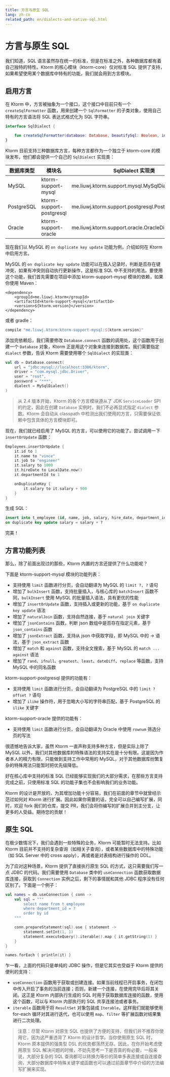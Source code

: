 ```yaml
---
title: 方言与原生 SQL
lang: zh-cn
related_path: en/dialects-and-native-sql.html
---
```


# 方言与原生 SQL

我们知道，SQL 语言虽然存在统一的标准，但是在标准之外，各种数据库都有着自己独特的特性。Ktorm 的核心模块（ktorm-core）仅对标准 SQL 提供了支持，如果希望使用某个数据库中特有的功能，我们就会用到方言模块。

## 启用方言

在 Ktorm 中，方言被抽象为一个接口，这个接口中目前只有一个 `createSqlFormatter` 函数，用来创建一个 `SqlFormatter` 的子类对象，使用自己特有的方言语法将 SQL 表达式格式化为 SQL 字符串。

```kotlin
interface SqlDialect {

    fun createSqlFormatter(database: Database, beautifySql: Boolean, indentSize: Int): SqlFormatter
}
```

Ktorm 目前支持三种数据库方言，每种方言都作为一个独立于 ktorm-core 的模块发布，他们都会提供一个自己的 `SqlDialect` 实现类：

| 数据库类型 | 模块名                   | SqlDialect 实现类                                   |
| ---------- | ------------------------ | --------------------------------------------------- |
| MySQL      | ktorm-support-mysql      | me.liuwj.ktorm.support.mysql.MySqlDialect           |
| PostgreSQL | ktorm-support-postgresql | me.liuwj.ktorm.support.postgresql.PostgreSqlDialect |
| Oracle     | ktorm-support-oracle     | me.liuwj.ktorm.support.oracle.OracleDialect         |

现在我们以 MySQL 的 `on duplicate key update` 功能为例，介绍如何在 Ktorm 中启用方言。

MySQL 的 `on duplicate key update` 功能可以在插入记录时，判断是否存在键冲突，如果有冲突则自动执行更新操作，这是标准 SQL 中不支持的用法。要使用这个功能，我们首先需要在项目中添加 ktorm-support-mysql 模块的依赖，如果你使用 Maven：

```
<dependency>
    <groupId>me.liuwj.ktorm</groupId>
    <artifactId>ktorm-support-mysql</artifactId>
    <version>${ktorm.version}</version>
</dependency>
```

或者 gradle：

```groovy
compile "me.liuwj.ktorm:ktorm-support-mysql:${ktorm.version}"
```

添加完依赖后，我们需要修改 `Database.connect` 函数的调用处，这个函数用于创建一个 `Database` 对象，Ktorm 正是用这个对象来连接到数据库。我们需要指定 `dialect` 参数，告诉 Ktorm 需要使用哪个 `SqlDialect` 的实现类：

````kotlin
val db = Database.connect(
    url = "jdbc:mysql://localhost:3306/ktorm", 
    driver = "com.mysql.jdbc.Driver", 
    user = "root", 
    password = "***", 
    dialect = MySqlDialect()
)
````

> 从 2.4 版本开始，Ktorm 的各个方言模块遵从了 JDK `ServiceLoader` SPI 的约定，因此在创建 `Database` 实例时，我们不必再显式指定 `dialect` 参数。Ktorm 会自动从 classpath 中检测出我们使用的方言，只需要保证依赖中包含具体的方言模块即可。

现在，我们就已经启用了 MySQL 的方言，可以使用它的功能了。尝试调用一下 `insertOrUpdate` 函数：

```kotlin
Employees.insertOrUpdate {
    it.id to 1
    it.name to "vince"
    it.job to "engineer"
    it.salary to 1000
    it.hireDate to LocalDate.now()
    it.departmentId to 1

    onDuplicateKey {
        it.salary to it.salary + 900
    }
}
```

生成 SQL：

````sql
insert into t_employee (id, name, job, salary, hire_date, department_id) values (?, ?, ?, ?, ?, ?) 
on duplicate key update salary = salary + ? 
````

完美！

## 方言功能列表

那么，除了前面出现过的那些，Ktorm 内置的方言还提供了什么功能呢？

下面是 ktorm-support-mysql 模块的功能列表：

- 支持使用 `limit` 函数进行分页，会自动翻译为 MySQL 的 `limit ?, ?` 语句
- 增加了 `bulkInsert` 函数，支持批量插入，与核心库的 `batchInsert` 函数不同，`bulkInsert` 使用 MySQL 的批量插入语法，具有更优的性能
- 增加了 `insertOrUpdate` 函数，支持插入或更新的功能，基于 `on duplicate key update` 语法
- 增加了 `naturalJoin` 函数，支持自然连接，基于 `natural join` 关键字
- 增加了 `jsonContains` 函数，判断 json 数组中是否存在指定元素，基于 `json_contains` 函数
- 增加了 `jsonExtract` 函数，支持从 json 中获取字段，即 MySQL 中的 -> 语法，基于 `json_extract` 函数
- 增加了 `match` 和 `against` 函数，支持全文搜索，基于 MySQL 的 `match ... against` 语法
- 增加了 `rand`、`ifnull`、`greatest`、`least`、`dateDiff`、`replace` 等函数，支持 MySQL 中的同名函数

ktorm-support-postgresql 提供的功能有：

- 支持使用 `limit` 函数进行分页，会自动翻译为 PostgreSQL 中的 `limit ? offset ?` 语句
- 增加了 `ilike` 操作符，用于忽略大小写的字符串匹配，基于 PostgreSQL 的 `ilike` 关键字

ktorm-support-oracle 提供的功能有：

- 支持使用 `limit` 函数进行分页，会自动翻译为 Oracle 中使用 `rownum` 筛选分页的写法

很遗憾地告诉大家，虽然 Ktorm 一直声称支持多种方言，但是实际上除了 MySQL 以外，我们对其他数据库的特殊语法的支持实在是十分有限。这是因为作者本人的精力有限，只能做到支持工作中常用的 MySQL，对于其他数据库纷繁复杂的特殊用法只能暂时把优先级降低。

好在核心库中支持的标准 SQL 已经能够实现我们的大部分需求，在那些方言支持完成之前，只使用标准 SQL 的功能子集也不会影响我们的业务功能。

Ktorm 的设计是开放的，为其增加功能十分容易，我们在前面的章节中就曾经示范过如何对 Ktorm 进行扩展。因此如果你需要的话，完全可以自己编写扩展，同时，欢迎 fork 我们的仓库，提交 PR，我们会将你编写的扩展合并到主分支，让更多的人受益。期待您的贡献！

## 原生 SQL

在极少数情况下，我们会遇到一些特殊的业务，Ktorm 可能暂时无法支持。比如 Ktorm 目前并不支持的复杂查询（如相关子查询），或者某些数据库中的特殊功能（如 SQL Server 中的 cross apply），再或者是对表结构进行操作的 DDL。

为了应对这种场景，Ktorm 提供了直接执行原生 SQL 的方式，这只需要我们写一点 JDBC 的代码。我们需要使用 `Database` 类中的 `useConnection` 函数获取数据库连接，获取到 `Connection` 实例之后，剩下的事情就和其他 JDBC 程序没有任何区别了。下面是一个例子：

```kotlin
val names = db.useConnection { conn ->
    val sql = """
        select name from t_employee
        where department_id = ?
        order by id
    """

    conn.prepareStatement(sql).use { statement ->
        statement.setInt(1, 1)
        statement.executeQuery().iterable().map { it.getString(1) }
    }
}

names.forEach { println(it) }
```

乍一看，上面的代码只是单纯的 JDBC 操作，但是它其实也受益于 Ktorm 提供的便利的支持：

- `useConnection` 函数用于获取或创建连接。如果当前线程已开启事务，在闭包中传入开启了事务的当前连接；否则，新建一个连接，在使用完毕后将其关闭。这正是 Ktorm 内部执行生成的 SQL 时用于获取数据库连接的函数，使用这个函数，可以与 Ktorm 内部执行的 SQL 共享连接池或者事务。
- `iterable` 函数用于将 `ResultSet` 对象包装成 `Iterable`，这样我们就能够使用 for-each 循环对其进行迭代，也可以使用 `map`、`filter` 等扩展函数对结果集进行二次处理。 

>  注意：尽管 Ktorm 对原生 SQL 也提供了方便的支持，但我们并不推荐你使用它，因为这严重违背了 Ktorm 的设计哲学。当你使用原生 SQL 时，Ktorm 原本提供的强类型 DSL 的优势都荡然无存。因此，在你开始考虑使用原生 SQL 解决问题的时候，不妨先思考一下是否真的有必要，一般来说，大部分复杂的 SQL 查询都可以转换为等价的简单多表连接或自连接查询，大部分数据库中特殊关键字或函数也可以通过前面章节中介绍的方法编写扩展来实现。